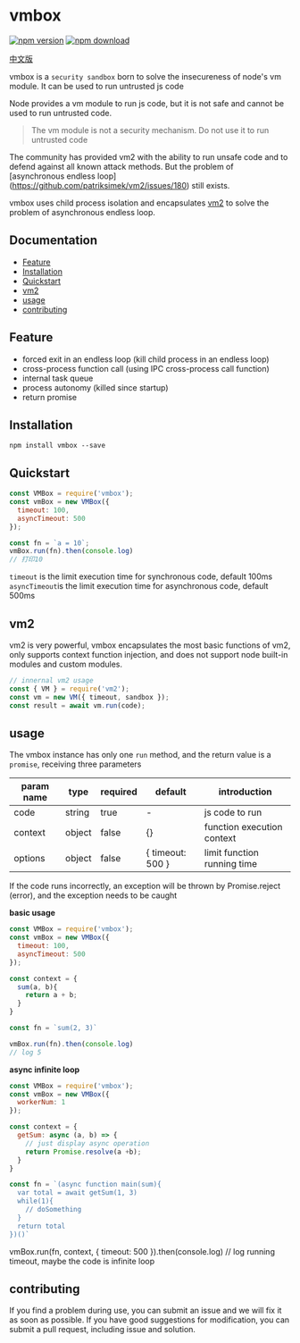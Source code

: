 # vmbox 
   [![npm version](https://badge.fury.io/js/vmbox.svg)](https://badge.fury.io/js/vmbox)
   [![npm download](https://img.shields.io/npm/dt/vmbox.svg)]()

  [中文版](./README.zh.md)

  vmbox is a `security sandbox` born to solve the insecureness of node's vm module. It can be used to run untrusted js code

  Node provides a vm module to run js code, but it is not safe and cannot be used to run untrusted code.
  > The vm module is not a security mechanism. Do not use it to run untrusted code
  
  The community has provided vm2 with the ability to run unsafe code and to defend against all known attack methods. But the problem of [asynchronous endless loop] (https://github.com/patriksimek/vm2/issues/180) still exists.

  vmbox uses child process isolation and encapsulates [vm2](https://github.com/patriksimek/vm2) to solve the problem of asynchronous endless loop.

## Documentation
  - [Feature](#Feature)
  - [Installation](#Installation)
  - [Quickstart](#Quickstart)
  - [vm2](#vm2)
  - [usage](#usage)
  - [contributing](#contributing)

## Feature

  * forced exit in an endless loop (kill child process in an endless loop)
  * cross-process function call (using IPC cross-process call function)
  * internal task queue
  * process autonomy (killed since startup)
  * return promise

## Installation

```
npm install vmbox --save
```

## Quickstart

```javascript
const VMBox = require('vmbox');
const vmBox = new VMBox({
  timeout: 100,
  asyncTimeout: 500
});

const fn = `a = 10`;
vmBox.run(fn).then(console.log)
// 打印10
```
`timeout` is the limit execution time for synchronous code, default 100ms  
`asyncTimeout`is the limit execution time for asynchronous code, default 500ms

## vm2

vm2 is very powerful, vmbox encapsulates the most basic functions of vm2, only supports context function injection, and does not support node built-in modules and custom modules.

```javascript
// innernal vm2 usage
const { VM } = require('vm2');
const vm = new VM({ timeout, sandbox });
const result = await vm.run(code);
```

## usage
The vmbox instance has only one `run` method, and the return value is a` promise`, receiving three parameters

| param name | type | required | default | introduction |
|---|---|---|---|---|
|code|string| true | - | js code to run|
|context| object | false | {} | function execution context |
|options | object | false | { timeout: 500 } | limit function running time |

If the code runs incorrectly, an exception will be thrown by Promise.reject (error), and the exception needs to be caught

**basic usage**

```javascript
const VMBox = require('vmbox');
const vmBox = new VMBox({
  timeout: 100,
  asyncTimeout: 500
});

const context = {
  sum(a, b){
    return a + b;
  }
}

const fn = `sum(2, 3)`

vmBox.run(fn).then(console.log)
// log 5
```

**async infinite loop**

```javascript
const VMBox = require('vmbox');
const vmBox = new VMBox({
  workerNum: 1
});

const context = {
  getSum: async (a, b) => {
    // just display async operation
    return Promise.resolve(a +b);
  }
}

const fn = `(async function main(sum){
  var total = await getSum(1, 3)
  while(1){
    // doSomething
  }  
  return total
})()`
```

vmBox.run(fn, context, { timeout: 500 }).then(console.log)
// log running timeout, maybe the code is infinite loop


## contributing
If you find a problem during use, you can submit an issue and we will fix it as soon as possible. If you have good suggestions for modification, you can submit a pull request, including issue and solution.
